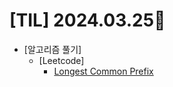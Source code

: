 # [TIL] 2024.03.25📒

  * [알고리즘 풀기]
    * [Leetcode]
      * [Longest Common Prefix](https://github.com/elephant97/Algorithm/blob/main/Leetcode/Java/Easy/Longest%20Common%20Prefix.java)
